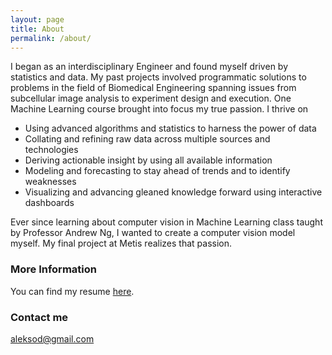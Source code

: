 ```yaml
---
layout: page
title: About
permalink: /about/
---
```


I began as an interdisciplinary Engineer and found myself driven by statistics and data.  My past projects involved programmatic solutions to problems in the field of Biomedical Engineering spanning issues from subcellular image analysis to experiment design and execution. One Machine Learning course brought into focus my true passion.
I thrive on
- Using advanced algorithms and statistics to harness the power of data
- Collating and refining raw data across multiple sources and technologies
- Deriving actionable insight by using all available information
- Modeling and forecasting to stay ahead of trends and to identify weaknesses
- Visualizing and advancing gleaned knowledge forward using interactive dashboards  

Ever since learning about computer vision in Machine Learning class taught by Professor Andrew Ng, I wanted to create a computer vision model myself. My final project at Metis realizes that passion.

### More Information

You can find my resume [here](https://drive.google.com/file/d/0BzDqHB4QtW66UlVLZE9EQ05LN0k/view?usp=sharing).

### Contact me

[aleksod@gmail.com](mailto:aleksod@gmail.com)
